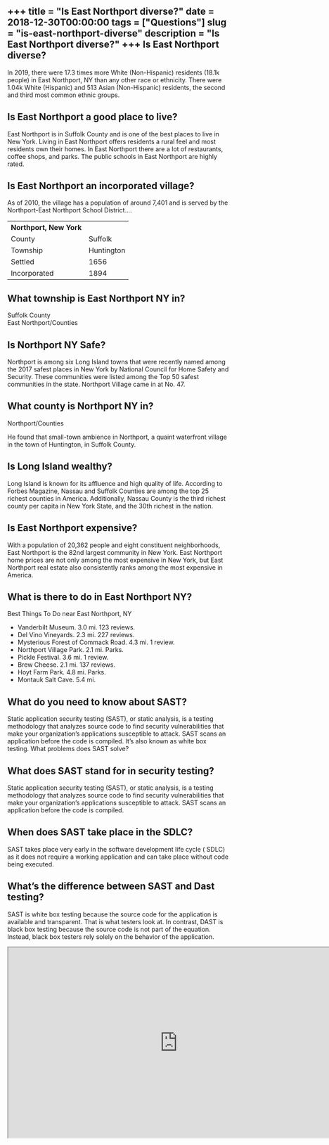+++
title = "Is East Northport diverse?"
date = 2018-12-30T00:00:00
tags = ["Questions"]
slug = "is-east-northport-diverse"
description = "Is East Northport diverse?"
+++
Is East Northport diverse?
--------------------------

In 2019, there were 17.3 times more White (Non-Hispanic) residents (18.1k people) in East Northport, NY than any other race or ethnicity. There were 1.04k White (Hispanic) and 513 Asian (Non-Hispanic) residents, the second and third most common ethnic groups.

Is East Northport a good place to live?
---------------------------------------

East Northport is in Suffolk County and is one of the best places to live in New York. Living in East Northport offers residents a rural feel and most residents own their homes. In East Northport there are a lot of restaurants, coffee shops, and parks. The public schools in East Northport are highly rated.

Is East Northport an incorporated village?
------------------------------------------

As of 2010, the village has a population of around 7,401 and is served by the Northport-East Northport School District….

<table><tr><th>Northport, New York</th></tr><tr><td>County</td><td>Suffolk</td></tr><tr><td>Township</td><td>Huntington</td></tr><tr><td>Settled</td><td>1656</td></tr><tr><td>Incorporated</td><td>1894</td></tr></table>

What township is East Northport NY in?
--------------------------------------

Suffolk County  
East Northport/Counties

Is Northport NY Safe?
---------------------

Northport is among six Long Island towns that were recently named among the 2017 safest places in New York by National Council for Home Safety and Security. These communities were listed among the Top 50 safest communities in the state. Northport Village came in at No. 47.

What county is Northport NY in?
-------------------------------

Northport/Counties

He found that small-town ambience in Northport, a quaint waterfront village in the town of Huntington, in Suffolk County.

Is Long Island wealthy?
-----------------------

Long Island is known for its affluence and high quality of life. According to Forbes Magazine, Nassau and Suffolk Counties are among the top 25 richest counties in America. Additionally, Nassau County is the third richest county per capita in New York State, and the 30th richest in the nation.

Is East Northport expensive?
----------------------------

With a population of 20,362 people and eight constituent neighborhoods, East Northport is the 82nd largest community in New York. East Northport home prices are not only among the most expensive in New York, but East Northport real estate also consistently ranks among the most expensive in America.

What is there to do in East Northport NY?
-----------------------------------------

Best Things To Do near East Northport, NY

- Vanderbilt Museum. 3.0 mi. 123 reviews.
- Del Vino Vineyards. 2.3 mi. 227 reviews.
- Mysterious Forest of Commack Road. 4.3 mi. 1 review.
- Northport Village Park. 2.1 mi. Parks.
- Pickle Festival. 3.6 mi. 1 review.
- Brew Cheese. 2.1 mi. 137 reviews.
- Hoyt Farm Park. 4.8 mi. Parks.
- Montauk Salt Cave. 5.4 mi.

What do you need to know about SAST?
------------------------------------

Static application security testing (SAST), or static analysis, is a testing methodology that analyzes source code to find security vulnerabilities that make your organization’s applications susceptible to attack. SAST scans an application before the code is compiled. It’s also known as white box testing. What problems does SAST solve?

What does SAST stand for in security testing?
---------------------------------------------

Static application security testing (SAST), or static analysis, is a testing methodology that analyzes source code to find security vulnerabilities that make your organization’s applications susceptible to attack. SAST scans an application before the code is compiled.

When does SAST take place in the SDLC?
--------------------------------------

SAST takes place very early in the software development life cycle ( SDLC) as it does not require a working application and can take place without code being executed.

What’s the difference between SAST and Dast testing?
----------------------------------------------------

SAST is white box testing because the source code for the application is available and transparent. That is what testers look at. In contrast, DAST is black box testing because the source code is not part of the equation. Instead, black box testers rely solely on the behavior of the application.

<iframe allow="accelerometer; autoplay; clipboard-write; encrypted-media; gyroscope; picture-in-picture" allowfullscreen="" class="__youtube_prefs__  epyt-is-override  no-lazyload" data-no-lazy="1" data-origheight="433" data-origwidth="770" data-skipgform_ajax_framebjll="" height="433" id="_ytid_97714" loading="lazy" src="https://www.youtube.com/embed/eIZD1BFfw8E?enablejsapi=1&autoplay=0&cc_load_policy=0&cc_lang_pref=&iv_load_policy=1&loop=0&modestbranding=0&rel=1&fs=1&playsinline=0&autohide=2&theme=dark&color=red&controls=1&" title="YouTube player" width="770"></iframe>